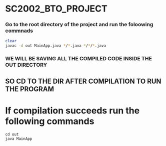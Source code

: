 # SC2002_BTO_PROJECT

### Go to the root directory of the project and run the foloowing commnads
``` bash
clear
javac -d out MainApp.java */*.java */*/*.java
```

### WE WILL BE SAVING ALL THE COMPILED CODE INSIDE THE OUT DIRECTORY
## SO CD TO THE DIR AFTER COMPILATION TO RUN THE PROGRAM

# If compilation succeeds run the following commands
```
cd out
java MainApp
```